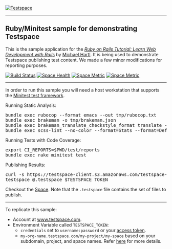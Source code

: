 [![Testspace](http://www.testspace.com/public/img/testspace_logo.png)](http://www.testspace.com)
***

## Ruby/Minitest sample for demonstrating Testspace 

This is the sample application for the [*Ruby on Rails Tutorial: Learn Web Development with Rails*](http://www.railstutorial.org/) by [Michael Hartl](http://www.michaelhartl.com/). It is being used to demonstrate Testspace  publishing test content. 
We made a few minor modifications for reporting purposes. 


[![Build Status](https://travis-ci.org/testspace-samples/ruby.minitest.svg?branch=master)](https://travis-ci.org/testspace-samples/ruby.minitest)
[![Space Health](http://munderseth.stridespace.com/projects/273/spaces/883/badge)](http://munderseth.stridespace.com/projects/273/spaces/883 "Test Cases")
[![Space Metric](http://munderseth.stridespace.com/projects/273/spaces/883/metrics/266/badge)](http://munderseth.stridespace.com/spaces/883/schema/Code%20Coverage "Code Coverage (lines)")
[![Space Metric](http://munderseth.stridespace.com/projects/273/spaces/883/metrics/267/badge)](http://munderseth.stridespace.com/spaces/883/schema/Static%20Analysis "Static Analysis (issues)")

***
In order to run this sample you will need a host workstation that supports the [Minitest test framework](http://docs.seattlerb.org/minitest/). 


Running Static Analysis: 

<pre>
bundle exec rubocop --format emacs --out tmp/rubocop.txt
bundle exec brakeman -o tmp/brakeman.json
bundle exec brakeman_translate_checkstyle_format translate --file="tmp/brakeman.json" > tmp/brakeman_checkstyle.xml
bundle exec scss-lint --no-color --format=Stats --format=Default --out=tmp/scss-lint.txt  app/assets/stylesheets/
</pre> 

Running Tests with Code Coverage: 

<pre>
export CI_REPORTS=$PWD/test/reports
bundle exec rake minitest test
</pre> 

Publishing Results: 

<pre>
curl -s https://testspace-client.s3.amazonaws.com/testspace-linux.tgz | sudo tar -zxvf- -C /usr/local/bin
testspace @.testspace $TESTSPACE_TOKEN
</pre> 

Checkout the [Space](http://munderseth.stridespace.com/spaces/883). Note that the `.testspace` file contains the set of files to publish. 



***

To replicate this sample: 
  - Account at www.testspace.com.
  - Environment Variable called `TESTSPACE_TOKEN`:
    - `credentials` set to `username:password` or your [access token](http://help.testspace.com/using-your-organization:user-settings).
    - `my-org-name.testspace.com/my-project/my-space` based on your subdomain, project, and space names. Refer [here](http://help.testspace.com/reference:runner-reference#login-credentials) for more details. 
  
   
 